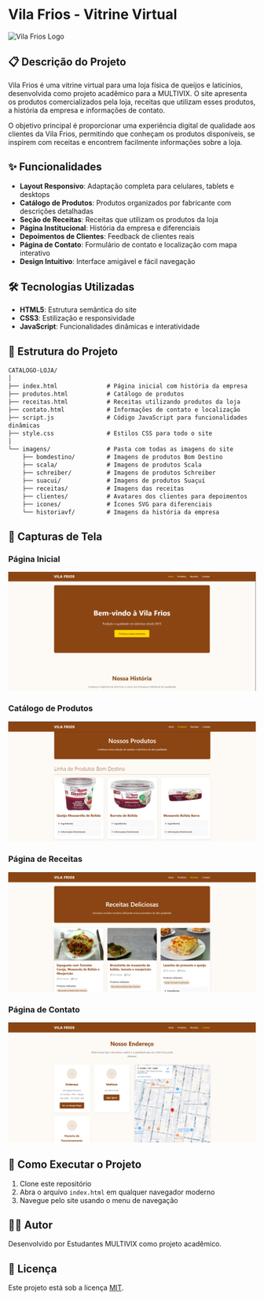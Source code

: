 # Vila Frios - Vitrine Virtual

![Vila Frios Logo](imagens/logo.png)

## 📋 Descrição do Projeto

Vila Frios é uma vitrine virtual para uma loja física de queijos e laticínios, desenvolvida como projeto acadêmico para a MULTIVIX. O site apresenta os produtos comercializados pela loja, receitas que utilizam esses produtos, a história da empresa e informações de contato.

O objetivo principal é proporcionar uma experiência digital de qualidade aos clientes da Vila Frios, permitindo que conheçam os produtos disponíveis, se inspirem com receitas e encontrem facilmente informações sobre a loja.

## ✨ Funcionalidades

- **Layout Responsivo**: Adaptação completa para celulares, tablets e desktops
- **Catálogo de Produtos**: Produtos organizados por fabricante com descrições detalhadas
- **Seção de Receitas**: Receitas que utilizam os produtos da loja
- **Página Institucional**: História da empresa e diferenciais
- **Depoimentos de Clientes**: Feedback de clientes reais
- **Página de Contato**: Formulário de contato e localização com mapa interativo
- **Design Intuitivo**: Interface amigável e fácil navegação

## 🛠️ Tecnologias Utilizadas

- **HTML5**: Estrutura semântica do site
- **CSS3**: Estilização e responsividade
- **JavaScript**: Funcionalidades dinâmicas e interatividade

## 📁 Estrutura do Projeto

```
CATALOGO-LOJA/
│
├── index.html              # Página inicial com história da empresa
├── produtos.html           # Catálogo de produtos
├── receitas.html           # Receitas utilizando produtos da loja
├── contato.html            # Informações de contato e localização
├── script.js               # Código JavaScript para funcionalidades dinâmicas
├── style.css               # Estilos CSS para todo o site
│
└── imagens/                # Pasta com todas as imagens do site
    ├── bomdestino/         # Imagens de produtos Bom Destino
    ├── scala/              # Imagens de produtos Scala
    ├── schreiber/          # Imagens de produtos Schreiber
    ├── suacui/             # Imagens de produtos Suaçuí
    ├── receitas/           # Imagens das receitas
    ├── clientes/           # Avatares dos clientes para depoimentos
    ├── icones/             # Ícones SVG para diferenciais
    └── historiavf/         # Imagens da história da empresa
```

## 📸 Capturas de Tela

### Página Inicial
![Página Inicial](imagens/screenshots/home.png)

### Catálogo de Produtos
![Catálogo de Produtos](imagens/screenshots/produtos.png)

### Página de Receitas
![Página de Receitas](imagens/screenshots/receitas.png)

### Página de Contato
![Página de Contato](imagens/screenshots/contato.png)

## 🚀 Como Executar o Projeto

1. Clone este repositório
2. Abra o arquivo `index.html` em qualquer navegador moderno
3. Navegue pelo site usando o menu de navegação

## 👨‍💻 Autor

Desenvolvido por Estudantes MULTIVIX como projeto acadêmico.

## 📄 Licença

Este projeto está sob a licença [MIT](LICENSE).
